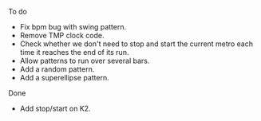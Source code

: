 To do

- Fix bpm bug with swing pattern.
- Remove TMP clock code.
- Check whether we don't need to stop and start the current metro
  each time it reaches the end of its run.
- Allow patterns to run over several bars.
- Add a random pattern.
- Add a superellipse pattern.

Done

- Add stop/start on K2.

